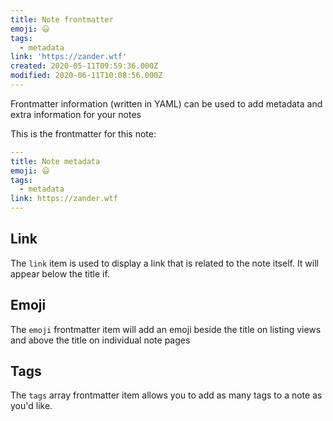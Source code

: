 ```yaml
---
title: Note frontmatter
emoji: 😃
tags:
  - metadata
link: 'https://zander.wtf'
created: 2020-05-11T09:59:36.000Z
modified: 2020-06-11T10:08:56.000Z
---
```


Frontmatter information (written in YAML) can be used to add metadata and extra information for your notes

This is the frontmatter for this note:

```yaml
---
title: Note metadata
emoji: 😃
tags:
  - metadata
link: https://zander.wtf
---

```

## Link

The `link` item is used to display a link that is related to the note itself. It will appear below the title if.

## Emoji

The `emoji` frontmatter item will add an emoji beside the title on listing views and above the title on individual note pages

## Tags

The `tags` array frontmatter item allows you to add as many tags to a note as you'd like.
